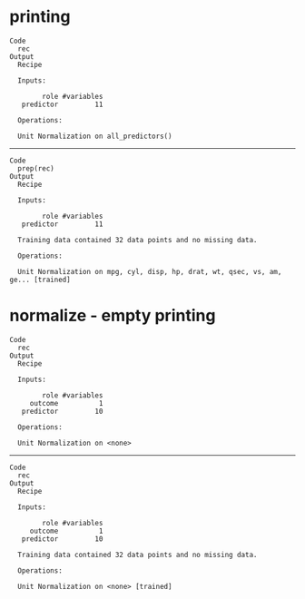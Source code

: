 # printing

    Code
      rec
    Output
      Recipe
      
      Inputs:
      
            role #variables
       predictor         11
      
      Operations:
      
      Unit Normalization on all_predictors()

---

    Code
      prep(rec)
    Output
      Recipe
      
      Inputs:
      
            role #variables
       predictor         11
      
      Training data contained 32 data points and no missing data.
      
      Operations:
      
      Unit Normalization on mpg, cyl, disp, hp, drat, wt, qsec, vs, am, ge... [trained]

# normalize - empty printing

    Code
      rec
    Output
      Recipe
      
      Inputs:
      
            role #variables
         outcome          1
       predictor         10
      
      Operations:
      
      Unit Normalization on <none>

---

    Code
      rec
    Output
      Recipe
      
      Inputs:
      
            role #variables
         outcome          1
       predictor         10
      
      Training data contained 32 data points and no missing data.
      
      Operations:
      
      Unit Normalization on <none> [trained]

